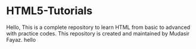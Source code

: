 # HTML5-Tutorials
Hello, This is a complete repository to learn HTML from basic to advanced with practice codes. This repository is created and maintained by Mudasir Fayaz.
hello
